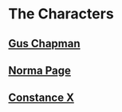 # The Characters

## [Gus Chapman](Characters/GusChapman.md)
## [Norma Page](Characters/NormaPage.md)
## [Constance X](Characters/ConstanceX.md)
